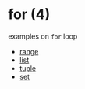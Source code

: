 # for (4)
examples on `for` loop

+ [range](range.py)
+ [list](list.py)
+ [tuple](tuple.py)
+ [set](set.py)
